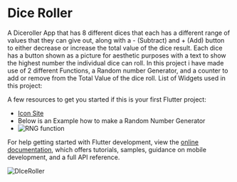 # Dice Roller

A Diceroller App that has 8 different dices that each has a different range of values that they can give out, along with a - (Subtract) and + (Add) button to either decrease or increase the total value of the dice result.
Each dice has a button shown as a picture for aesthetic purposes with a text to show the highest number the individual dice can roll. In this project i have made use of 2 different Functions, a Random number Generator, and a counter to add or remove from the Total Value of the dice roll.
 List of Widgets used in this project:



A few resources to get you started if this is your first Flutter project:

- [Icon Site](https://game-icons.net/)
- Below is an Example how to make a Random Number Generator
- ![RNG function](https://github.com/Liander2/Dice-Roller/assets/150666994/e05ef342-c951-40cd-88f4-a7a6950408d9)




For help getting started with Flutter development, view the
[online documentation](https://docs.flutter.dev/), which offers tutorials,
samples, guidance on mobile development, and a full API reference.

![DIceRoller](https://github.com/Liander2/Dice-Roller/assets/150666994/fb82c3b3-13a7-4c0c-a84f-bb85faa7eaf9)
